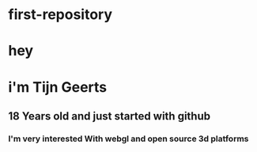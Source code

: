 # first-repository
<h1>hey</h1>
<h1>i'm Tijn Geerts</h1>
<h2>18 Years old and just started with github</h2>
<H3>I'm very interested With webgl and open source 3d platforms</h3>
